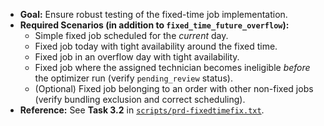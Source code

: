 
- **Goal:** Ensure robust testing of the fixed-time job implementation.
- **Required Scenarios (in addition to `fixed_time_future_overflow`):**
    - Simple fixed job scheduled for the *current* day.
    - Fixed job today with tight availability around the fixed time.
    - Fixed job in an overflow day with tight availability.
    - Fixed job where the assigned technician becomes ineligible *before* the optimizer run (verify `pending_review` status).
    - (Optional) Fixed job belonging to an order with other non-fixed jobs (verify bundling exclusion and correct scheduling).
- **Reference:** See **Task 3.2** in [`scripts/prd-fixedtimefix.txt`](mdc:scripts/prd-fixedtimefix.txt).
